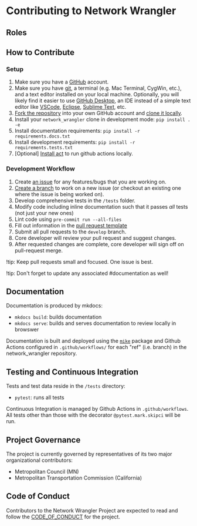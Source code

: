 # Contributing to Network Wrangler

## Roles

## How to Contribute

### Setup

1. Make sure you have a [GitHub](https://github.com/) account.  
2. Make sure you have [git](https://git-scm.com/downloads), a terminal (e.g. Mac Terminal, CygWin, etc.), and a text editor installed on your local machine.  Optionally, you will likely find it easier to use [GitHub Desktop](https://desktop.github.com/), an IDE instead of a simple text editor like [VSCode](https://code.visualstudio.com/), [Eclipse](https://www.eclipse.org/), [Sublime Text](https://www.sublimetext.com/), etc.  
3. [Fork the repository](https://github.com/wsp-sag/network_wrangler/fork) into your own GitHub account and [clone it locally](https://docs.github.com/en/repositories/creating-and-managing-repositories/cloning-a-repository).  
4. Install your `network_wrangler` clone in development mode: `pip install . -e`
5. Install documentation requirements: `pip install -r requirements.docs.txt`
6. Install development requirements: `pip install -r requirements.tests.txt`
7. \[Optional\] [Install act](https://github.com/nektos/act) to run github actions locally.  

### Development Workflow

1. Create [an issue](https://github.com/wsp-sag/network_wrangler/issues) for any features/bugs that you are working on.
2. [Create a branch](https://docs.github.com/en/pull-requests/collaborating-with-pull-requests/proposing-changes-to-your-work-with-pull-requests/creating-and-deleting-branches-within-your-repository) to work on a new issue (or checkout an existing one where the issue is being worked on).  
3. Develop comprehensive tests in the `/tests` folder.
4. Modify code including inline documentation such that it passes *all*  tests (not just your new ones)
5. Lint code using `pre-commit run --all-files`
6. Fill out information in the [pull request template](https://github.com/wsp-sag/network_wrangler/blob/master/.github/pull_request_template.md)
7. Submit all pull requests to the `develop` branch.
8. Core developer will review your pull request and suggest changes.
9. After requested changes are complete, core developer will sign off on pull-request merge.

!tip: Keep pull requests small and focused. One issue is best.

!tip: Don't forget to update any associated #documentation as well!

## Documentation

Documentation is produced by mkdocs:

- `mkdocs build`: builds documentation
- `mkdocs serve`: builds and serves documentation to review locally in browswer

Documentation is built and deployed using the [`mike`](https://github.com/jimporter/mike) package and Github Actions configured in `.github/workflows/` for each "ref" (i.e. branch) in the network_wrangler repository.

## Testing and Continuous Integration

Tests and test data reside in the `/tests` directory:

- `pytest`: runs all tests

Continuous Integration is managed by Github Actions in `.github/workflows`.  
All tests other than those with the decorator `@pytest.mark.skipci` will be run.

## Project Governance

The project is currently governed by representatives of its two major organizational contributors:

- Metropolitan Council (MN)
- Metropolitan Transportation Commission (California)

## Code of Conduct

Contributors to the Network Wrangler Project are expected to read and follow the [CODE_OF_CONDUCT](CODE_OF_CONDUCT.md) for the project.
